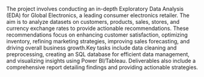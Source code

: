 The project involves conducting an in-depth Exploratory Data Analysis (EDA) for Global Electronics, a leading consumer electronics retailer. The aim is to analyze datasets on customers, products, sales, stores, and currency exchange rates to provide actionable recommendations. These recommendations focus on enhancing customer satisfaction, optimizing inventory, refining marketing strategies, improving sales forecasting, and driving overall business growth.Key tasks include data cleaning and preprocessing, creating an SQL database for efficient data management, and visualizing insights using Power BI/Tableau. Deliverables also include a comprehensive report detailing findings and providing actionable strategies.
